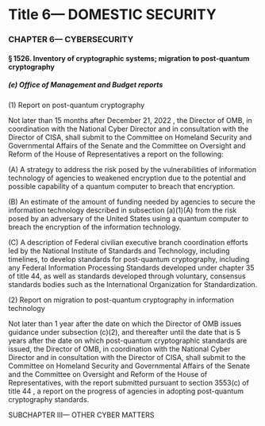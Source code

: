 
# Title 6— DOMESTIC SECURITY
### CHAPTER 6— CYBERSECURITY
#### § 1526. Inventory of cryptographic systems; migration to post-quantum cryptography
##### (e) Office of Management and Budget reports

(1) Report on post-quantum cryptography

Not later than 15 months after December 21, 2022 , the Director of OMB, in coordination with the National Cyber Director and in consultation with the Director of CISA, shall submit to the Committee on Homeland Security and Governmental Affairs of the Senate and the Committee on Oversight and Reform of the House of Representatives a report on the following:

(A) A strategy to address the risk posed by the vulnerabilities of information technology of agencies to weakened encryption due to the potential and possible capability of a quantum computer to breach that encryption.

(B) An estimate of the amount of funding needed by agencies to secure the information technology described in subsection (a)(1)(A) from the risk posed by an adversary of the United States using a quantum computer to breach the encryption of the information technology.

(C) A description of Federal civilian executive branch coordination efforts led by the National Institute of Standards and Technology, including timelines, to develop standards for post-quantum cryptography, including any Federal Information Processing Standards developed under chapter 35 of title 44, as well as standards developed through voluntary, consensus standards bodies such as the International Organization for Standardization.

(2) Report on migration to post-quantum cryptography in information technology

Not later than 1 year after the date on which the Director of OMB issues guidance under subsection (c)(2), and thereafter until the date that is 5 years after the date on which post-quantum cryptographic standards are issued, the Director of OMB, in coordination with the National Cyber Director and in consultation with the Director of CISA, shall submit to the Committee on Homeland Security and Governmental Affairs of the Senate and the Committee on Oversight and Reform of the House of Representatives, with the report submitted pursuant to section 3553(c) of title 44 , a report on the progress of agencies in adopting post-quantum cryptography standards.

SUBCHAPTER III— OTHER CYBER MATTERS
